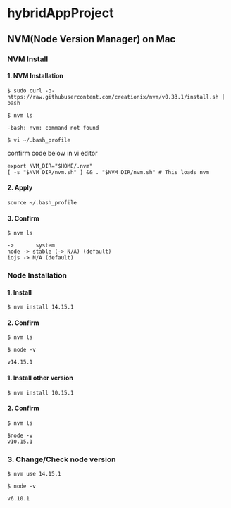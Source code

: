 # hybridAppProject


## NVM(Node Version Manager) on Mac


### NVM Install

#### 1. NVM Installation
```
$ sudo curl -o- https://raw.githubusercontent.com/creationix/nvm/v0.33.1/install.sh | bash
```
```
$ nvm ls

-bash: nvm: command not found
```
```
$ vi ~/.bash_profile
```
confirm code below in vi editor
```
export NVM_DIR="$HOME/.nvm"
[ -s "$NVM_DIR/nvm.sh" ] && . "$NVM_DIR/nvm.sh" # This loads nvm
```

#### 2. Apply
```
source ~/.bash_profile
```

#### 3. Confirm
```
$ nvm ls
```

```
->       system
node -> stable (-> N/A) (default)
iojs -> N/A (default)
```

### Node Installation

#### 1. Install
```
$ nvm install 14.15.1
```

#### 2. Confirm
```
$ nvm ls
```
```
$ node -v
```
```
v14.15.1
```

#### 1. Install other version
```
$ nvm install 10.15.1
```

#### 2. Confirm
```
$ nvm ls
```
```
$node -v
v10.15.1
```

### 3. Change/Check node version

```
$ nvm use 14.15.1
```
```
$ node -v
```
```
v6.10.1
```
